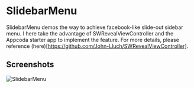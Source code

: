 SlidebarMenu
==========

SlidebarMenu demos the way to achieve facebook-like slide-out sidebar menu. I here take the advantage of SWRevealViewController and the Appcoda starter app to implement the feature. For more details, please reference (here)[https://github.com/John-Lluch/SWRevealViewController].

## Screenshots
![SlidebarMenu](https://github.com/soapyigu/30SwiftProjects/blob/master/Project%2016%20-%20SlidebarMenu/Screenshots/SlidebarMenu.gif)
